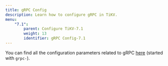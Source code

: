 ```yaml
---
title: gRPC Config
description: Learn how to configure gRPC in TiKV.
menu:
    "7.1":
        parent: Configure TiKV-7.1
        weight: 13
        identifier: gRPC Config-7.1
---
```


You can find all the configuration parameters related to gRPC [here](../tikv-configuration-file/#server) (started with `grpc-`).

